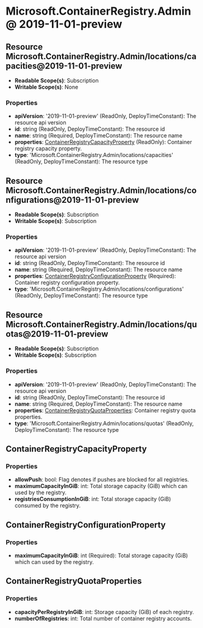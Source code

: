 # Microsoft.ContainerRegistry.Admin @ 2019-11-01-preview

## Resource Microsoft.ContainerRegistry.Admin/locations/capacities@2019-11-01-preview
* **Readable Scope(s)**: Subscription
* **Writable Scope(s)**: None
### Properties
* **apiVersion**: '2019-11-01-preview' (ReadOnly, DeployTimeConstant): The resource api version
* **id**: string (ReadOnly, DeployTimeConstant): The resource id
* **name**: string (Required, DeployTimeConstant): The resource name
* **properties**: [ContainerRegistryCapacityProperty](#containerregistrycapacityproperty) (ReadOnly): Container registry capacity property.
* **type**: 'Microsoft.ContainerRegistry.Admin/locations/capacities' (ReadOnly, DeployTimeConstant): The resource type

## Resource Microsoft.ContainerRegistry.Admin/locations/configurations@2019-11-01-preview
* **Readable Scope(s)**: Subscription
* **Writable Scope(s)**: Subscription
### Properties
* **apiVersion**: '2019-11-01-preview' (ReadOnly, DeployTimeConstant): The resource api version
* **id**: string (ReadOnly, DeployTimeConstant): The resource id
* **name**: string (Required, DeployTimeConstant): The resource name
* **properties**: [ContainerRegistryConfigurationProperty](#containerregistryconfigurationproperty) (Required): Container registry configuration property.
* **type**: 'Microsoft.ContainerRegistry.Admin/locations/configurations' (ReadOnly, DeployTimeConstant): The resource type

## Resource Microsoft.ContainerRegistry.Admin/locations/quotas@2019-11-01-preview
* **Readable Scope(s)**: Subscription
* **Writable Scope(s)**: Subscription
### Properties
* **apiVersion**: '2019-11-01-preview' (ReadOnly, DeployTimeConstant): The resource api version
* **id**: string (ReadOnly, DeployTimeConstant): The resource id
* **name**: string (Required, DeployTimeConstant): The resource name
* **properties**: [ContainerRegistryQuotaProperties](#containerregistryquotaproperties): Container registry quota properties.
* **type**: 'Microsoft.ContainerRegistry.Admin/locations/quotas' (ReadOnly, DeployTimeConstant): The resource type

## ContainerRegistryCapacityProperty
### Properties
* **allowPush**: bool: Flag denotes if pushes are blocked for all registries.
* **maximumCapacityInGiB**: int: Total storage capacity (GiB) which can used by the registry.
* **registriesConsumptionInGiB**: int: Total storage capacity (GiB) consumed by the registry.

## ContainerRegistryConfigurationProperty
### Properties
* **maximumCapacityInGiB**: int (Required): Total storage capacity (GiB) which can used by the registry.

## ContainerRegistryQuotaProperties
### Properties
* **capacityPerRegistryInGiB**: int: Storage capacity (GiB) of each registry.
* **numberOfRegistries**: int: Total number of container registry accounts.

